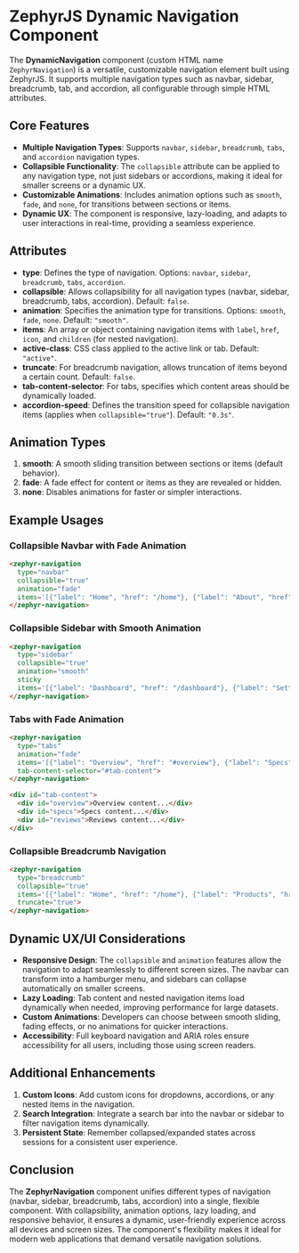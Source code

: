 
# ZephyrJS Dynamic Navigation Component

The **DynamicNavigation** component (custom HTML name `ZephyrNavigation`) is a versatile, customizable navigation element built using ZephyrJS. It supports multiple navigation types such as navbar, sidebar, breadcrumb, tab, and accordion, all configurable through simple HTML attributes.

## Core Features

- **Multiple Navigation Types**: Supports `navbar`, `sidebar`, `breadcrumb`, `tabs`, and `accordion` navigation types.
- **Collapsible Functionality**: The `collapsible` attribute can be applied to any navigation type, not just sidebars or accordions, making it ideal for smaller screens or a dynamic UX.
- **Customizable Animations**: Includes animation options such as `smooth`, `fade`, and `none`, for transitions between sections or items.
- **Dynamic UX**: The component is responsive, lazy-loading, and adapts to user interactions in real-time, providing a seamless experience.

## Attributes

- **type**: Defines the type of navigation. Options: `navbar`, `sidebar`, `breadcrumb`, `tabs`, `accordion`.
- **collapsible**: Allows collapsibility for all navigation types (navbar, sidebar, breadcrumb, tabs, accordion). Default: `false`.
- **animation**: Specifies the animation type for transitions. Options: `smooth`, `fade`, `none`. Default: `"smooth"`.
- **items**: An array or object containing navigation items with `label`, `href`, `icon`, and `children` (for nested navigation).
- **active-class**: CSS class applied to the active link or tab. Default: `"active"`.
- **truncate**: For breadcrumb navigation, allows truncation of items beyond a certain count. Default: `false`.
- **tab-content-selector**: For tabs, specifies which content areas should be dynamically loaded.
- **accordion-speed**: Defines the transition speed for collapsible navigation items (applies when `collapsible="true"`). Default: `"0.3s"`.

## Animation Types

1. **smooth**: A smooth sliding transition between sections or items (default behavior).
2. **fade**: A fade effect for content or items as they are revealed or hidden.
3. **none**: Disables animations for faster or simpler interactions.

## Example Usages

### Collapsible Navbar with Fade Animation

```html
<zephyr-navigation 
  type="navbar" 
  collapsible="true" 
  animation="fade" 
  items='[{"label": "Home", "href": "/home"}, {"label": "About", "href": "/about"}, {"label": "Services", "href": "/services", "children": [{"label": "Web Design", "href": "/services/web-design"}]}]'>
</zephyr-navigation>
```

### Collapsible Sidebar with Smooth Animation

```html
<zephyr-navigation 
  type="sidebar" 
  collapsible="true" 
  animation="smooth" 
  sticky 
  items='[{"label": "Dashboard", "href": "/dashboard"}, {"label": "Settings", "href": "/settings", "children": [{"label": "Profile", "href": "/settings/profile"}]}]'>
</zephyr-navigation>
```

### Tabs with Fade Animation

```html
<zephyr-navigation 
  type="tabs" 
  animation="fade" 
  items='[{"label": "Overview", "href": "#overview"}, {"label": "Specs", "href": "#specs"}, {"label": "Reviews", "href": "#reviews"}]'
  tab-content-selector="#tab-content">
</zephyr-navigation>

<div id="tab-content">
  <div id="overview">Overview content...</div>
  <div id="specs">Specs content...</div>
  <div id="reviews">Reviews content...</div>
</div>
```

### Collapsible Breadcrumb Navigation

```html
<zephyr-navigation 
  type="breadcrumb" 
  collapsible="true" 
  items='[{"label": "Home", "href": "/home"}, {"label": "Products", "href": "/products"}, {"label": "Laptops", "href": "/products/laptops"}, {"label": "Gaming Laptops", "href": "/products/laptops/gaming"}]'
  truncate="true">
</zephyr-navigation>
```

## Dynamic UX/UI Considerations

- **Responsive Design**: The `collapsible` and `animation` features allow the navigation to adapt seamlessly to different screen sizes. The navbar can transform into a hamburger menu, and sidebars can collapse automatically on smaller screens.
- **Lazy Loading**: Tab content and nested navigation items load dynamically when needed, improving performance for large datasets.
- **Custom Animations**: Developers can choose between smooth sliding, fading effects, or no animations for quicker interactions.
- **Accessibility**: Full keyboard navigation and ARIA roles ensure accessibility for all users, including those using screen readers.

## Additional Enhancements

1. **Custom Icons**: Add custom icons for dropdowns, accordions, or any nested items in the navigation.
2. **Search Integration**: Integrate a search bar into the navbar or sidebar to filter navigation items dynamically.
3. **Persistent State**: Remember collapsed/expanded states across sessions for a consistent user experience.

## Conclusion

The **ZephyrNavigation** component unifies different types of navigation (navbar, sidebar, breadcrumb, tabs, accordion) into a single, flexible component. With collapsibility, animation options, lazy loading, and responsive behavior, it ensures a dynamic, user-friendly experience across all devices and screen sizes. The component's flexibility makes it ideal for modern web applications that demand versatile navigation solutions.
